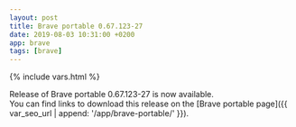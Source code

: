 ```yaml
---
layout: post
title: Brave portable 0.67.123-27
date: 2019-08-03 10:31:00 +0200
app: brave
tags: [brave]
---
```

{% include vars.html %}

Release of Brave portable 0.67.123-27 is now available.<br />
You can find links to download this release on the [Brave portable page]({{ var_seo_url | append: '/app/brave-portable/' }}).